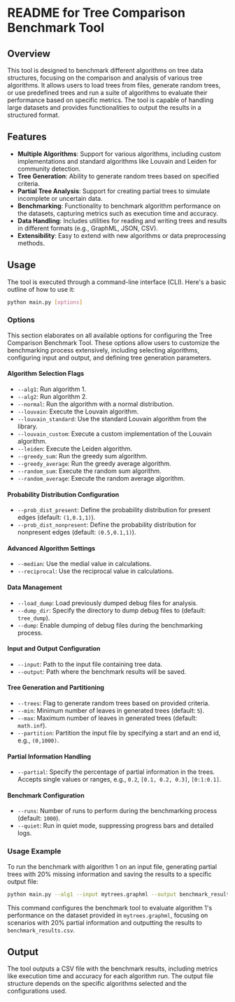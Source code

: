 # README for Tree Comparison Benchmark Tool

## Overview

This tool is designed to benchmark different algorithms on tree data structures, focusing on the comparison and analysis of various tree algorithms. It allows users to load trees from files, generate random trees, or use predefined trees and run a suite of algorithms to evaluate their performance based on specific metrics. The tool is capable of handling large datasets and provides functionalities to output the results in a structured format.

## Features

- **Multiple Algorithms**: Support for various algorithms, including custom implementations and standard algorithms like Louvain and Leiden for community detection.
- **Tree Generation**: Ability to generate random trees based on specified criteria.
- **Partial Tree Analysis**: Support for creating partial trees to simulate incomplete or uncertain data.
- **Benchmarking**: Functionality to benchmark algorithm performance on the datasets, capturing metrics such as execution time and accuracy.
- **Data Handling**: Includes utilities for reading and writing trees and results in different formats (e.g., GraphML, JSON, CSV).
- **Extensibility**: Easy to extend with new algorithms or data preprocessing methods.

## Usage

The tool is executed through a command-line interface (CLI). Here's a basic outline of how to use it:

```sh
python main.py [options]
```

### Options

This section elaborates on all available options for configuring the Tree Comparison Benchmark Tool. These options allow users to customize the benchmarking process extensively, including selecting algorithms, configuring input and output, and defining tree generation parameters.

#### Algorithm Selection Flags

- `--alg1`: Run algorithm 1.
- `--alg2`: Run algorithm 2.
- `--normal`: Run the algorithm with a normal distribution.
- `--louvain`: Execute the Louvain algorithm.
- `--louvain_standard`: Use the standard Louvain algorithm from the library.
- `--louvain_custom`: Execute a custom implementation of the Louvain algorithm.
- `--leiden`: Execute the Leiden algorithm.
- `--greedy_sum`: Run the greedy sum algorithm.
- `--greedy_average`: Run the greedy average algorithm.
- `--random_sum`: Execute the random sum algorithm.
- `--random_average`: Execute the random average algorithm.

#### Probability Distribution Configuration

- `--prob_dist_present`: Define the probability distribution for present edges (default: `(1,0.1,1)`).
- `--prob_dist_nonpresent`: Define the probability distribution for nonpresent edges (default: `(0.5,0.1,1)`).

#### Advanced Algorithm Settings

- `--median`: Use the medial value in calculations.
- `--reciprocal`: Use the reciprocal value in calculations.

#### Data Management

- `--load_dump`: Load previously dumped debug files for analysis.
- `--dump_dir`: Specify the directory to dump debug files to (default: `tree_dump`).
- `--dump`: Enable dumping of debug files during the benchmarking process.

#### Input and Output Configuration

- `--input`: Path to the input file containing tree data.
- `--output`: Path where the benchmark results will be saved.

#### Tree Generation and Partitioning

- `--trees`: Flag to generate random trees based on provided criteria.
- `--min`: Minimum number of leaves in generated trees (default: `5`).
- `--max`: Maximum number of leaves in generated trees (default: `math.inf`).
- `--partition`: Partition the input file by specifying a start and an end id, e.g., `(0,1000)`.

#### Partial Information Handling

- `--partial`: Specify the percentage of partial information in the trees. Accepts single values or ranges, e.g., `0.2`, `[0.1, 0.2, 0.3]`, `[0:1:0.1]`.

#### Benchmark Configuration

- `--runs`: Number of runs to perform during the benchmarking process (default: `1000`).
- `--quiet`: Run in quiet mode, suppressing progress bars and detailed logs.

### Usage Example

To run the benchmark with algorithm 1 on an input file, generating partial trees with 20% missing information and saving the results to a specific output file:

```sh
python main.py --alg1 --input mytrees.graphml --output benchmark_results.csv --partial .2
```

This command configures the benchmark tool to evaluate algorithm 1's performance on the dataset provided in `mytrees.graphml`, focusing on scenarios with 20% partial information and outputting the results to `benchmark_results.csv`.

## Output

The tool outputs a CSV file with the benchmark results, including metrics like execution time and accuracy for each algorithm run. The output file structure depends on the specific algorithms selected and the configurations used.